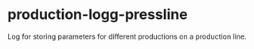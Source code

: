 # production-logg-pressline
Log for storing parameters for different productions on a production line.
